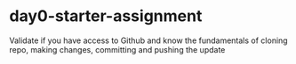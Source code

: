 # day0-starter-assignment
Validate if you have access to Github and know the fundamentals of cloning repo, making changes, committing and pushing the update

